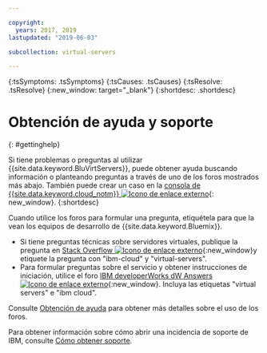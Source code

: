 ```yaml
---

copyright:
  years: 2017, 2019
lastupdated: "2019-06-03"

subcollection: virtual-servers

---
```


{:tsSymptoms: .tsSymptoms} 
{:tsCauses: .tsCauses} 
{:tsResolve: .tsResolve} 
{:new_window: target="_blank"}
{:shortdesc: .shortdesc}

# Obtención de ayuda y soporte 
{: #gettinghelp}

Si tiene problemas o preguntas al utilizar {{site.data.keyword.BluVirtServers}}, puede obtener ayuda buscando información o planteando preguntas a través de uno de los foros mostrados más abajo. También puede crear un caso en la
[consola de {{site.data.keyword.cloud_notm}}
![Icono de enlace externo](../icons/launch-glyph.svg "Icono de enlace externo")](https://cloud.ibm.com/unifiedsupport/supportcenter){: new_window}.
{:shortdesc}

Cuando utilice los foros para formular una pregunta, etiquétela para que la vean los equipos de desarrollo de {{site.data.keyword.Bluemix}}.
* Si tiene preguntas técnicas sobre servidores virtuales, publique la pregunta en [Stack Overflow ![Icono de enlace externo](../icons/launch-glyph.svg "Icono de enlace externo")](http://stackoverflow.com/search?q=virtual-servers+ibm-bluemix){:new_window}y etiquete la pregunta con "ibm-cloud" y "virtual-servers".
* Para formular preguntas sobre el servicio y obtener instrucciones de iniciación, utilice el foro [IBM developerWorks dW Answers ![Icono de enlace externo](../icons/launch-glyph.svg "Icono de enlace externo")](https://developer.ibm.com/answers/topics/virtual-servers.html?smartspace=bluemix){:new_window}. Incluya las etiquetas "virtual servers" e "ibm cloud".

Consulte [Obtención de ayuda](/docs/get-support?topic=get-support-getting-customer-support#using-avatar) para obtener más detalles sobre el uso de los foros.

Para obtener información sobre cómo abrir una incidencia de soporte de IBM, consulte [Cómo obtener soporte](/docs/get-support?topic=get-support-getting-customer-support).
